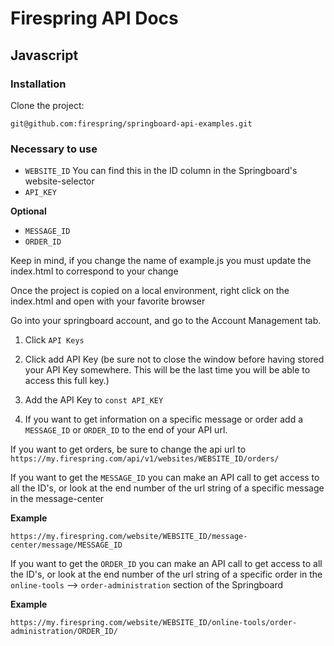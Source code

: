 # Firespring API Docs

## Javascript

### Installation

Clone the project:

```
git@github.com:firespring/springboard-api-examples.git
```

### Necessary to use

* `WEBSITE_ID` You can find this in the ID column in the Springboard's website-selector
* `API_KEY`

**Optional**

* `MESSAGE_ID`
* `ORDER_ID`


Keep in mind, if you change the name of example.js you must update the index.html to correspond to your change

Once the project is copied on a local environment, right click on the index.html and open with your favorite browser

Go into your springboard account, and go to the Account Management tab. 

1. Click `API Keys`

2. Click add API Key (be sure not to close the window before having stored your API Key somewhere.
This will be the last time you will be able to access this full key.)

3. Add the API Key to `const API_KEY`

4. If you want to get information on a specific message or order add a `MESSAGE_ID` or `ORDER_ID` to the end of
your API url.

If you want to get orders, be sure to change the api url to `https://my.firespring.com/api/v1/websites/WEBSITE_ID/orders/`

If you want to get the `MESSAGE_ID` you can make an API call to get access to all the ID's, or look at the end number 
of the url string of a specific message in the message-center 

**Example** 

```
https://my.firespring.com/website/WEBSITE_ID/message-center/message/MESSAGE_ID
```

If you want to get the `ORDER_ID` you can make an API call to get access to all the ID's, or look at the end number
of the url string of a specific order in the `online-tools` --> `order-administration` section of the Springboard

**Example** 

```
https://my.firespring.com/website/WEBSITE_ID/online-tools/order-administration/ORDER_ID/
```